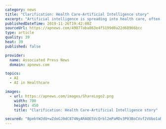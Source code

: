 ```yaml
---
category: news
title: "Clarification: Health Care-Artificial Intelligence story"
excerpt: "Artificial intelligence is spreading into health care, often as software or a computer program capable of learning from large amounts of data and making predictions to guide care or help patients. It already detects an eye disease tied to diabetes and does other behind-the-scenes work like helping doctors interpret MRI scans and other imaging ..."
publishedDateTime: 2019-11-26T19:42:00Z
sourceUrl: https://apnews.com/49877aba863e4f5199d0a22d68966bcc
type: article
quality: 39
heat: 39
published: false

provider:
  name: Associated Press News
  domain: apnews.com

topics:
  - AI
  - AI in Healthcare

images:
  - url: https://apnews.com/images/ShareLogo2.png
    width: 700
    height: 450
    title: "Clarification: Health Care-Artificial Intelligence story"

secured: "BpebtWJdU+wZdoGJ0dC874NyARAOE5VcQrbl2mPaMDv3P03BoCVvf2VUbo1aR7zdrz8TbSxvDLv0c7HQnW58/CrRGCUFo20TsikFi8auSA9Cb30QbX9iiEhEgVNicou0vVzp61nbRT1Fv2NB6HdFVBNCJm4DaPC6yXeMMz57eu+E3bMC/IUvsW+epzQeQ2XwZSR6GBr2DSIMo6L3RK80U8gwVGSeoz9L1p9XkMmdfX96Z1URK8Wmr7ZojyC8aNVtEVfxsTr78BBjv7rWRg8S/A==;yrX4/lE1uIKVKYTD49ND9A=="
---
```



